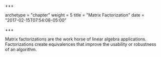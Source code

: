+++

archetype = "chapter"
weight = 5
title = "Matrix Factorization"
date = "2017-02-15T07:54:08-05:00"

+++

Matrix factorizations are the work horse of linear algebra applications.
Factorizations create equivalences that improve the usability or robustness
of an algorithm.
